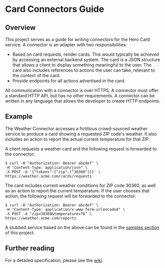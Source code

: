 # Card Connectors Guide

## Overview

This project serves as a guide for writing connectors for the Hero Card service. A connector is an adapter with two responsibilities:

* Based on card requests, render cards. This would typically be achieved by accessing an external backend system. The card is a JSON structure that allows a client to display something meaningful to the user. The card also includes references to actions the user can take, relevant to the context of the card.
* Provide endpoints for all actions advertised in the card.

All communication with a connector is over HTTPS. A connector must offer a standard HTTP API, but has no other requirements. A connector can be written in any language that allows the developer to create HTTP endpoints. 

## Example

The Weather Connector accesses a fictitious crowd-sourced weather service to produce a card showing a requested ZIP code's weather. It also includes an action to report the actual current temperature for that ZIP.

A client requests a weather card and the following request is forwarded to the connector:
```
$ curl -H "Authorization: Bearer abcdef" \
-H "Content-Type: application/json" \
-X POST -d '{"tokens":{"zip":["30360"]}}' \
https://weather.acme.com/cards/requests
```
The card includes current weather conditions for ZIP code 30360, as well as an action to report the current temperature. If the user chooses that action, the following request will be forwarded to the connector:

```
$ curl -H "Authorization: Bearer abcdef" \
-H "Content-Type: application/x-www-form-urlencoded" \
-X POST -d "zip=30360&temperature=78" \
https://weather.acme.com/reports
```
A stubbed service based on the above can be found in the [samples section](samples/node) of this project.

## Further reading

For a detailed specification, please see the [wiki](wiki).
